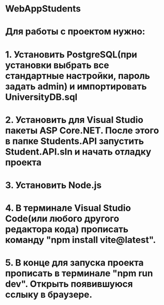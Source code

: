 # WebAppStudents
#
#
# Для работы с проектом нужно: 
# 1. Установить PostgreSQL(при установки выбрать все стандартные настройки, пароль задать admin) и импортировать UniversityDB.sql
# 2. Установить для Visual Studio пакеты ASP Core.NET. После этого в папке Students.API запустить Student.API.sln и начать отладку проекта
# 3. Установить Node.js
# 4. В терминале Visual Studio Code(или любого другого редактора кода) прописать команду "npm  install vite@latest".
# 5. В конце для запуска проекта прописать в терминале "npm run dev". Открыть появившуюся сслыку в браузере.
 